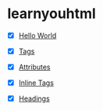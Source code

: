 # learnyouhtml

- [x] [Hello World](./index.html)
- [x] [Tags](./tags.html)
- [x] [Attributes](./attributes.html)
- [x] [Inline Tags](./inline-tags.html)
- [x] [Headings](./headings.html)


